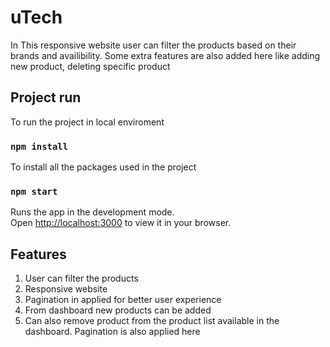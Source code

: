 # uTech

In This responsive website user can filter the products based on their brands and availibility. Some extra features are also added here like adding new product, deleting specific product

## Project run

To run the project in local enviroment 

### `npm install`

To install all the packages used in the project  

### `npm start`

Runs the app in the development mode.\
Open [http://localhost:3000](http://localhost:3000) to view it in your browser.

## Features
1. User can filter the products
2. Responsive website
3. Pagination in applied for better user experience
4. From dashboard new products can be added
5. Can also remove product from the product list available in the dashboard. Pagination is also applied here  
